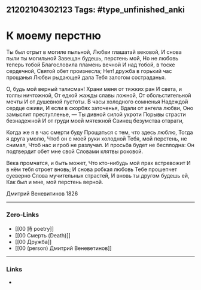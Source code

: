 21202104302123
Tags: #type_unfinished_anki 
---
# К моему перстню

Ты был отрыт в могиле пыльной,
Любви глашатай вековой,
И снова пыли ты могильной
Завещан будешь, перстень мой,
Но не любовь теперь тобой
Благословила пламень вечной
И над тобой, в тоске сердечной,
Святой обет произнесла;
Нет! дружба в горький час прощанья
Любви рыдающей дала
Тебя залогом состраданья.

О, будь мой верный талисман!
Храни меня от тяжких ран
И света, и толпы ничтожной,
От едкой жажды славы ложной,
От обольстительной мечты
И от душевной пустоты.
В часы холодного сомненья
Надеждой сердце оживи,
И если в скорбях заточенья,
Вдали от ангела любви,
Оно замыслит преступленье, —
Ты дивной силой укроти
Порывы страсти безнадежной
И от груди моей мятежной
Свинец безумства отврати,

Когда же я в час смерти буду
Прощаться с тем, что здесь люблю,
Тогда я друга умолю,
Чтоб он с моей руки холодной
Тебя, мой перстень, не снимал,
Чтоб нас и гроб не разлучал.
И просьба будет не бесплодна:
Он подтвердит обет мне свой
Словами клятвы роковой.

Века промчатся, и быть может,
Что кто-нибудь мой прах встревожит
И в нём тебя отроет вновь;
И снова робкая любовь
Тебе прошепчет суеверно
Слова мучительных страстей,
И вновь ты другом будешь ей,
Как был и мне, мой перстень верной.

Дмитрий Веневитинов 1826

---
### Zero-Links
- [[00 詩 poetry]]
- [[00 Смерть (Death)]]
- [[00 Дружба]]
- [[00 (person) Дмитрий Веневетинов]]
---
### Links
-